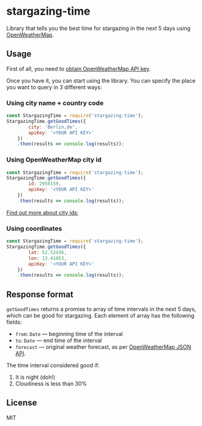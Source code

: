 # stargazing-time

Library that tells you the best time for stargazing in the next 5 days using
[OpenWeatherMap](http://openweathermap.org).

## Usage

First of all, you need to [obtain OpenWeatherMap API
key](http://home.openweathermap.org/users/sign_up).

Once you have it, you can start using the library. You can specify the place you
want to query in 3 different ways:

### Using city name + country code

```js
const StargazingTime = require('stargazing-time');
StargazingTime.getGoodTimes({
        city: 'Berlin,de',
        apiKey: '<YOUR API KEY>'
    })
    .then(results => console.log(results));
```

### Using OpenWeatherMap city id

```js
const StargazingTime = require('stargazing-time');
StargazingTime.getGoodTimes({
        id: 2950159,
        apiKey: '<YOUR API KEY>'
    })
    .then(results => console.log(results));
```

[Find out more about city ids](http://openweathermap.org/forecast5#cityid5);


### Using coordinates

```js
const StargazingTime = require('stargazing-time');
StargazingTime.getGoodTimes({
        lat: 52.52436,
        lon: 13.41053,
        apiKey: '<YOUR API KEY>'
    })
    .then(results => console.log(results));
```

## Response format

`getGoodTimes` returns a promise to array of time intervals in the next 5 days,
which can be good for stargazing. Each element of array has the following
fields:

- `from`: `Date` — beginning time of the interval
- `to`: `Date` — end time of the interval
- `forecast` — original weather forecast, as per [OpenWeatherMap JSON API](http://openweathermap.org/forecast5#JSON).

The time interval considered good if:

1. It is night (doh!) 
2. Cloudiness is less than 30%

## License

MIT
